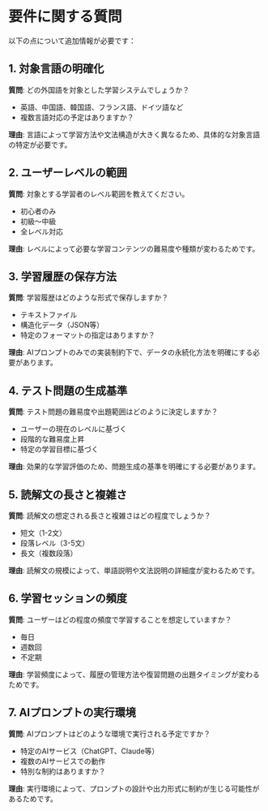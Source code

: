 # 要件に関する質問

以下の点について追加情報が必要です：

## 1. 対象言語の明確化
**質問**: どの外国語を対象とした学習システムでしょうか？
- 英語、中国語、韓国語、フランス語、ドイツ語など
- 複数言語対応の予定はありますか？

**理由**: 言語によって学習方法や文法構造が大きく異なるため、具体的な対象言語の特定が必要です。

## 2. ユーザーレベルの範囲
**質問**: 対象とする学習者のレベル範囲を教えてください。
- 初心者のみ
- 初級～中級
- 全レベル対応

**理由**: レベルによって必要な学習コンテンツの難易度や種類が変わるためです。

## 3. 学習履歴の保存方法
**質問**: 学習履歴はどのような形式で保存しますか？
- テキストファイル
- 構造化データ（JSON等）
- 特定のフォーマットの指定はありますか？

**理由**: AIプロンプトのみでの実装制約下で、データの永続化方法を明確にする必要があります。

## 4. テスト問題の生成基準
**質問**: テスト問題の難易度や出題範囲はどのように決定しますか？
- ユーザーの現在のレベルに基づく
- 段階的な難易度上昇
- 特定の学習目標に基づく

**理由**: 効果的な学習評価のため、問題生成の基準を明確にする必要があります。

## 5. 読解文の長さと複雑さ
**質問**: 読解文の想定される長さと複雑さはどの程度でしょうか？
- 短文（1-2文）
- 段落レベル（3-5文）
- 長文（複数段落）

**理由**: 読解文の規模によって、単語説明や文法説明の詳細度が変わるためです。

## 6. 学習セッションの頻度
**質問**: ユーザーはどの程度の頻度で学習することを想定していますか？
- 毎日
- 週数回
- 不定期

**理由**: 学習頻度によって、履歴の管理方法や復習問題の出題タイミングが変わるためです。

## 7. AIプロンプトの実行環境
**質問**: AIプロンプトはどのような環境で実行される予定ですか？
- 特定のAIサービス（ChatGPT、Claude等）
- 複数のAIサービスでの動作
- 特別な制約はありますか？

**理由**: 実行環境によって、プロンプトの設計や出力形式に制約が生じる可能性があるためです。
